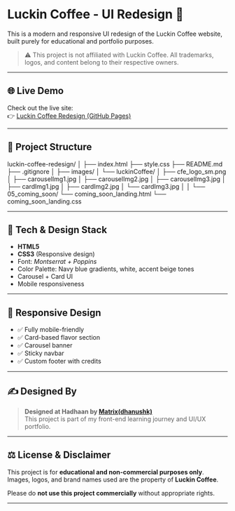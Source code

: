 # Luckin Coffee - UI Redesign 🍵

This is a modern and responsive UI redesign of the Luckin Coffee website, built purely for educational and portfolio purposes.

> ⚠️ This project is not affiliated with Luckin Coffee. All trademarks, logos, and content belong to their respective owners.

---

## 🌐 Live Demo

Check out the live site:  
👉 [Luckin Coffee Redesign (GitHub Pages)](https://dhanushkrishna72.github.io/luckin-coffee-redesign/)

---

## 📁 Project Structure
luckin-coffee-redesign/
│
├── index.html
├── style.css
├── README.md
├── .gitignore
│
├── images/
│   └── luckinCoffee/
│       ├── cfe_logo_sm.png
│       ├── carouselImg1.jpg
│       ├── carouselImg2.jpg
│       ├── carouselImg3.jpg
│       ├── cardImg1.jpg
│       ├── cardImg2.jpg
│       └── cardImg3.jpg
│
│
└── 05_coming_soon/
    └── coming_soon_landing.html
    └── coming_soon_landing.css

---

## 🎨 Tech & Design Stack

- **HTML5**
- **CSS3** (Responsive design)
- Font: *Montserrat + Poppins*
- Color Palette: Navy blue gradients, white, accent beige tones
- Carousel + Card UI
- Mobile responsiveness

---

## 📱 Responsive Design

- ✅ Fully mobile-friendly  
- ✅ Card-based flavor section  
- ✅ Carousel banner  
- ✅ Sticky navbar  
- ✅ Custom footer with credits

---

## ✍️ Designed By

> **Designed at Hadhaan by [Matrix(dhanushk)](https://github.com/dhanushkrishna72)**  
> This project is part of my front-end learning journey and UI/UX portfolio.

---

## ⚖️ License & Disclaimer

This project is for **educational and non-commercial purposes only**.  
Images, logos, and brand names used are the property of **Luckin Coffee**.

Please do **not use this project commercially** without appropriate rights.

---
